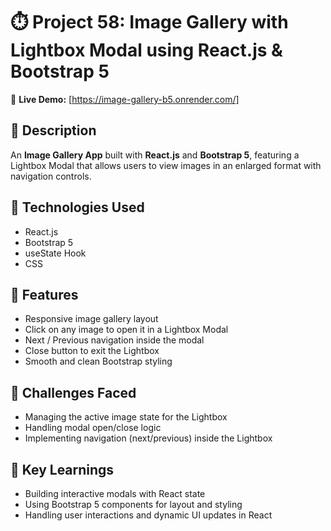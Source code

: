 # ⏱️ Project 58: Image Gallery with Lightbox Modal using React.js & Bootstrap 5

🔗 **Live Demo:** [https://image-gallery-b5.onrender.com/]

## 📄 Description

An **Image Gallery App** built with **React.js** and **Bootstrap 5**, featuring a Lightbox Modal that allows users to view images in an enlarged format with navigation controls.

## 🔧 Technologies Used

- React.js
- Bootstrap 5
- useState Hook
- CSS

## 🌟 Features

- Responsive image gallery layout
- Click on any image to open it in a Lightbox Modal
- Next / Previous navigation inside the modal
- Close button to exit the Lightbox
- Smooth and clean Bootstrap styling

## 🚀 Challenges Faced

- Managing the active image state for the Lightbox
- Handling modal open/close logic
- Implementing navigation (next/previous) inside the Lightbox

## 🎯 Key Learnings

- Building interactive modals with React state
- Using Bootstrap 5 components for layout and styling
- Handling user interactions and dynamic UI updates in React
